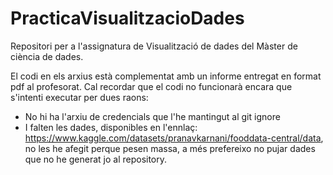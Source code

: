 # PracticaVisualitzacioDades
Repositori per a l'assignatura de Visualització de dades del Màster de ciència de dades. 

El codi en els arxius està complementat amb un informe entregat en format pdf al profesorat.
Cal recordar que el codi no funcionarà encara que s'intenti executar per dues raons:
* No hi ha l'arxiu de credencials que l'he mantingut al git ignore
* I falten les dades, disponibles en l'ennlaç: https://www.kaggle.com/datasets/pranavkarnani/fooddata-central/data, no les he afegit perque pesen massa, a més prefereixo no pujar dades que no he generat jo al repository. 
